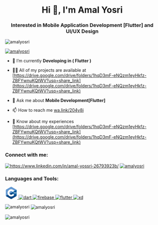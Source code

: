 <h1 align="center">Hi 👋, I'm Amal Yosri</h1>
<h3 align="center">Interested in Mobile Application Development [Flutter] and UI/UX Design</h3>

<p align="left"> <img src="https://komarev.com/ghpvc/?username=amalyosri&label=Profile%20views&color=0e75b6&style=flat" alt="amalyosri" /> </p>

<p align="left"> <a href="https://github.com/ryo-ma/github-profile-trophy"><img src="https://github-profile-trophy.vercel.app/?username=amalyosri" alt="amalyosri" /></a> </p>

- 🔭 I’m currently **Developing in ( Flutter )**

- 👨‍💻 All of my projects are available at [https://drive.google.com/drive/folders/1hqD3mF-eNQzm1eyHkfz-ZBFYwnuKQtWV?usp=share_link](https://drive.google.com/drive/folders/1hqD3mF-eNQzm1eyHkfz-ZBFYwnuKQtWV?usp=share_link)

- 💬 Ask me about **Mobile Development[Flutter]**

- 📫 How to reach me [wa.link/204y8i](wa.link/204y8i)
- 📄 Know about my experiences [https://drive.google.com/drive/folders/1hqD3mF-eNQzm1eyHkfz-ZBFYwnuKQtWV?usp=share_link](https://drive.google.com/drive/folders/1hqD3mF-eNQzm1eyHkfz-ZBFYwnuKQtWV?usp=share_link)

<h3 align="left">Connect with me:</h3>
<p align="left">
<a href="https://linkedin.com/in/https://www.linkedin.com/in/amal-yossri-26793923b/" target="blank"><img align="center" src="https://raw.githubusercontent.com/rahuldkjain/github-profile-readme-generator/master/src/images/icons/Social/linked-in-alt.svg" alt="https://www.linkedin.com/in/amal-yossri-26793923b/" height="30" width="40" /></a>
<a href="https://www.behance.net/amalyosri" target="blank"><img align="center" src="https://raw.githubusercontent.com/rahuldkjain/github-profile-readme-generator/master/src/images/icons/Social/behance.svg" alt="amalyosri" height="30" width="40" /></a>
</p>

<h3 align="left">Languages and Tools:</h3>
<p align="left"> <a href="https://www.w3schools.com/cpp/" target="_blank" rel="noreferrer"> <img src="https://raw.githubusercontent.com/devicons/devicon/master/icons/cplusplus/cplusplus-original.svg" alt="cplusplus" width="40" height="40"/> </a> <a href="https://dart.dev" target="_blank" rel="noreferrer"> <img src="https://www.vectorlogo.zone/logos/dartlang/dartlang-icon.svg" alt="dart" width="40" height="40"/> </a> <a href="https://firebase.google.com/" target="_blank" rel="noreferrer"> <img src="https://www.vectorlogo.zone/logos/firebase/firebase-icon.svg" alt="firebase" width="40" height="40"/> </a> <a href="https://flutter.dev" target="_blank" rel="noreferrer"> <img src="https://www.vectorlogo.zone/logos/flutterio/flutterio-icon.svg" alt="flutter" width="40" height="40"/> </a> <a href="https://www.adobe.com/products/xd.html" target="_blank" rel="noreferrer"> <img src="https://cdn.worldvectorlogo.com/logos/adobe-xd.svg" alt="xd" width="40" height="40"/> </a> </p>

<p><img align="left" src="https://github-readme-stats.vercel.app/api/top-langs?username=amalyosri&show_icons=true&locale=en&layout=compact" alt="amalyosri" /></p>

<p>&nbsp;<img align="center" src="https://github-readme-stats.vercel.app/api?username=amalyosri&show_icons=true&locale=en" alt="amalyosri" /></p>

<p><img align="center" src="https://github-readme-streak-stats.herokuapp.com/?user=amalyosri&" alt="amalyosri" /></p>



